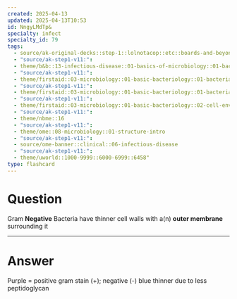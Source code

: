 ```yaml
---
created: 2025-04-13
updated: 2025-04-13T10:53
id: NngyLMdTp&
specialty: infect
specialty_id: 79
tags:
  - source/ak-original-decks::step-1::lolnotacop::etc::boards-and-beyond-micro::basics-of-micro
  - "source/ak-step1-v11:": 
  - theme/b&b::13-infectious-disease::01-basics-of-microbiology::01-bacteria
  - "source/ak-step1-v11:": 
  - theme/firstaid::03-microbiology::01-basic-bacteriology::01-bacterial-structures
  - "source/ak-step1-v11:": 
  - theme/firstaid::03-microbiology::01-basic-bacteriology::01-bacterial-structures::*basics
  - "source/ak-step1-v11:": 
  - theme/firstaid::03-microbiology::01-basic-bacteriology::02-cell-envelope
  - "source/ak-step1-v11:": 
  - theme/nbme::16
  - "source/ak-step1-v11:": 
  - theme/ome::08-microbiology::01-structure-intro
  - "source/ak-step1-v11:": 
  - source/ome-banner::clinical::06-infectious-disease
  - "source/ak-step1-v11:": 
  - theme/uworld::1000-9999::6000-6999::6458"
type: flashcard
---
```


# Question
Gram **Negative** Bacteria have thinner cell walls with a(n) **outer membrane** surrounding it

---

# Answer
Purple = positive gram stain (+); negative (-) blue   thinner due to less peptidoglycan